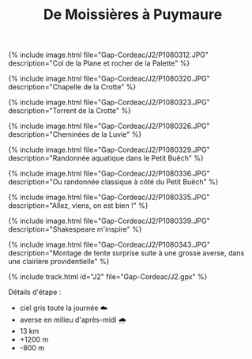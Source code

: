 ﻿---
title: "De Moissières à Puymaure"
permalink: /Gap-Cordeac/J2/
sidebar:
  nav: "gap_cordeac"
enable_tracks: true
---

{% include image.html file="Gap-Cordeac/J2/P1080312.JPG" description="Col de la Plane et rocher de la Palette" %}

{% include image.html file="Gap-Cordeac/J2/P1080320.JPG" description="Chapelle de la Crotte" %}

{% include image.html file="Gap-Cordeac/J2/P1080323.JPG" description="Torrent de la Crotte" %}

{% include image.html file="Gap-Cordeac/J2/P1080326.JPG" description="Cheminées de la Luvie" %}

{% include image.html file="Gap-Cordeac/J2/P1080329.JPG" description="Randonnée aquatique dans le Petit Buëch" %}

{% include image.html file="Gap-Cordeac/J2/P1080336.JPG" description="Ou randonnée classique à côté du Petit Buëch" %}

{% include image.html file="Gap-Cordeac/J2/P1080335.JPG" description="Allez, viens, on est bien !" %}

{% include image.html file="Gap-Cordeac/J2/P1080339.JPG" description="Shakespeare m'inspire" %}

{% include image.html file="Gap-Cordeac/J2/P1080343.JPG" description="Montage de tente surprise suite à une grosse averse, dans une clairière providentielle" %}

{% include track.html id="J2" file="Gap-Cordeac/J2.gpx" %}

Détails d'étape :
* ciel gris toute la journée :cloud:
* averse en milieu d'après-midi :cloud_with_rain:
* 13 km
* +1200 m
* -800 m
